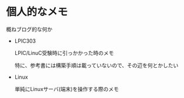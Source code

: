 # 個人的なメモ

概ねブログ的な何か

- LPIC303
  
  LPIC/LinuC受験時に引っかかった時のメモ
  
  特に、参考書には構築手順は載っていないので、その辺を何とかしたい
- Linux
  
  単純にLinuxサーバ(端末)を操作する際のメモ
